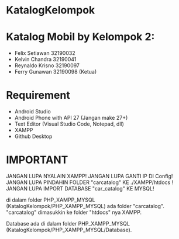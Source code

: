 # KatalogKelompok
# Katalog Mobil by Kelompok 2:
- Felix Setiawan 32190032
- Kelvin Chandra 32190041
- Reynaldo Krisno 32190097
- Ferry Gunawan 32190098 (Ketua)

# Requirement
- Android Studio
- Android Phone with API 27 (Jangan make 27+)
- Text Editor (Visual Studio Code, Notepad, dll)
- XAMPP
- Github Desktop

# IMPORTANT
JANGAN LUPA NYALAIN XAMPP!
JANGAN LUPA GANTI IP DI Config!
JANGAN LUPA PINDAHIN FOLDER "carcatalog" KE ./XAMPP/htdocs !
JANGAN LUPA IMPORT DATABASE "car_catalog" KE MYSQL!

di dalam folder PHP_XAMPP_MYSQL (KatalogKelompok/PHP_XAMPP_MYSQL) ada folder "carcatalog".
"carcatalog" dimasukkin ke folder "htdocs" nya XAMPP.

Database ada di dalam folder PHP_XAMPP_MYSQL (KatalogKelompok/PHP_XAMPP_MYSQL/Database).